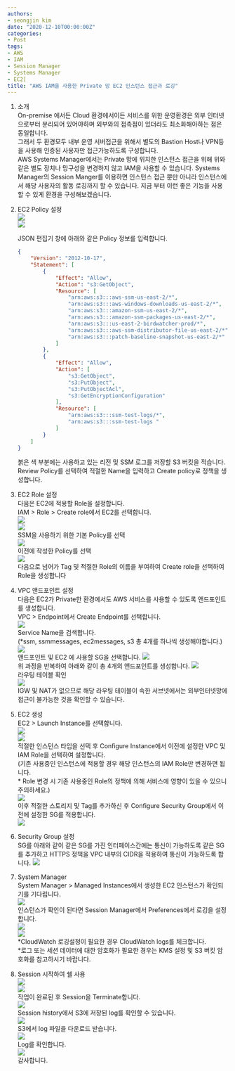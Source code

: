 ```yaml
---
authors: 
- seongjin kim
date: "2020-12-10T00:00:00Z"
categories:
- Post
tags:
- AWS
- IAM
- Session Manager
- Systems Manager
- EC2]
title: "AWS IAM을 사용한 Private 망 EC2 인스턴스 접근과 로깅"
---
```


1. 소개  
  On-premise 에서든 Cloud 환경에서이든 서비스를 위한 운영환경은 외부 인터넷으로부터 분리되어 있어야하며 외부와의 접촉점이 있더라도 최소화해아하는 점은 동일합니다.  
  그래서 두 환경모두 내부 운영 서버접근을 위해서 별도의 Bastion Host나 VPN등을 사용해 인증된 사용자만 접근가능하도록 구성합니다.  
  AWS Systems Manager에서는 Private 망에 위치한 인스턴스 접근을 위해 위와 같은 별도 장치나 망구성을 변경하지 않고 IAM을 사용할 수 있습니다.
  Systems Manager의 Session Manger를 이용하면 인스턴스 접근 뿐만 아니라 인스턴스에서 해당 사용자의 활동 로깅까지 할 수 있습니다.
  지금 부터 이런 좋은 기능을 사용할 수 있게 환경을 구성해보겠습니다.

1. EC2 Policy 설정  
    ![](images/image1.png)  
    ![](images/image2.png)  

    JSON 편집기 창에 아래와 같은 Policy 정보를 입력합니다.  
    ```json
    {
        "Version": "2012-10-17",
        "Statement": [
            {
                "Effect": "Allow",
                "Action": "s3:GetObject",
                "Resource": [
                    "arn:aws:s3:::aws-ssm-us-east-2/*",
                    "arn:aws:s3:::aws-windows-downloads-us-east-2/*",
                    "arn:aws:s3:::amazon-ssm-us-east-2/*",
                    "arn:aws:s3:::amazon-ssm-packages-us-east-2/*",
                    "arn:aws:s3:::us-east-2-birdwatcher-prod/*",
                    "arn:aws:s3:::aws-ssm-distributor-file-us-east-2/*",
                    "arn:aws:s3:::patch-baseline-snapshot-us-east-2/*"
                ]
            },
            {
                "Effect": "Allow",
                "Action": [
                    "s3:GetObject",
                    "s3:PutObject",
                    "s3:PutObjectAcl",
                    "s3:GetEncryptionConfiguration"
                ],
                "Resource": [
                    "arn:aws:s3:::ssm-test-logs/*",
                    "arn:aws:s3:::ssm-test-logs "
                ]
            }
        ]
    }
    ```  

    붉은 색 부분에는 사용하고 있는 리전 및 SSM 로그를 저장할 S3 버킷을 적습니다.  
    Review Policy를 선택하여 적절한 Name을 입력하고 Create policy로 정책을 생성합니다.  

1. EC2 Role 설정  
    다음은 EC2에 적용할 Role을 설정합니다.  
    IAM &gt; Role &gt; Create role에서 EC2를 선택합니다.  
    ![](images/image3.png)  
    ![](images/image4.png)  
    SSM을 사용하기 위한 기본 Policy를 선택  
    ![](images/image5.png)  
    이전에 작성한 Policy를 선택  
    ![](images/image6.png)  
    다음으로 넘어가 Tag 및 적절한 Role의 이름을 부여하여 Create role을 선택하여 Role을 생성합니다

1. VPC 앤드포인트 설정  
    다음은 EC2가 Private한 환경에서도 AWS 서비스를 사용할 수 있도록 앤드포인트를 생성합니다.  
    VPC &gt; Endpoint에서 Create Endpoint를 선택합니다.  
    ![](images/image7.png)  
    Service Name을 검색합니다.  
    (\*ssm, ssmmessages, ec2messages, s3 총 4개를 하나씩 생성해야합니다.)  
    ![](images/image8.png)  
    앤드포인트 및 EC2 에 사용할 SG을 선택합니다.
    ![](images/image9.png)  
    위 과정을 반복하여 아래와 같이 총 4개의 앤드포인트를 생성합니다.
    ![](images/image10.png)  
    라우팅 테이블 확인  
    ![](images/image11.png)  
    IGW 및 NAT가 없으므로 해당 라우팅 테이블이 속한 서브넷에서는 외부인터넷망에 접근이 불가능한 것을 확인할 수 있습니다.  

1. EC2 생성  
    EC2 &gt; Launch Instance를 선택합니다.  
    ![](images/image12.png)  
    ![](images/image13.png)  
    적절한 인스턴스 타입을 선택 후 Configure Instance에서 이전에 설정한 VPC 및 IAM Role을 선택하여 설정합니다.  
    (기존 사용중인 인스턴스에 적용할 경우 해당 인스턴스의 IAM Role만
    변경하면 됩니다.  
    \* Role 변경 시 기존 사용중인 Role의 정책에 의해 서비스에 영향이 있을 수
    있으니 주의하세요.)  
    ![](images/image14.png)  
    이후 적절한 스토리지 및 Tag를 추가하신 후 Configure Security Group에서 이전에 설정한 SG를 적용합니다.  
    ![](images/image15.png)  

1. Security Group 설정  
    SG를 아래와 같이 같은 SG를 가진 인터페이스간에는 통신이 가능하도록 같은 SG를 추가하고 HTTPS 정책을 VPC 내부의 CIDR을 적용하여 통신이 가능하도록 합니다.
    ![](images/image16.png)

1. System Manager  
    System Manager &gt; Managed Instances에서 생성한 EC2 인스턴스가 확인되기를 기다립니다.  
    ![](images/image17.png)  
    인스턴스가 확인이 된다면 Session Manager에서 Preferences에서 로깅을 설정합니다.  
    ![](images/image18.png)  
    ![](images/image19.png)  
    \*CloudWatch 로깅설정이 필요한 경우 CloudWatch logs를 체크합니다.  
    \*로그 또는 세션 데이터에 대한 암호화가 필요한 경우는 KMS 설정 및 S3 버킷 암호화를 참고하시기 바랍니다.  

1. Session 시작하여 쉘 사용  
    ![](images/image20.png)  
    ![](images/image21.png)  
    작업이 완료된 후 Session을 Terminate합니다.  
    ![](images/image22.png)  
    Session history에서 S3에 저장된 log를 확인할 수 있습니다.  
    ![](images/image23.png)  
    S3에서 log 파일을 다운로드 받습니다.  
    ![](images/image24.png)  
    Log를 확인합니다.  
    ![](images/image25.png)  
    감사합니다.  
